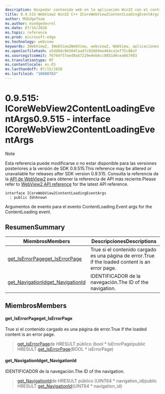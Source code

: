 ```yaml
---
description: Hospedar contenido web en la aplicación Win32 con el control Microsoft Edge WebView2
title: 0.9.515-WebView2 Win32 C++ ICoreWebView2ContentLoadingEventArgs
author: MSEdgeTeam
ms.author: msedgedevrel
ms.date: 07/14/2020
ms.topic: reference
ms.prod: microsoft-edge
ms.technology: webview
keywords: IWebView2, IWebView2WebView, webview2, WebView, aplicaciones Win32, Win32, Edge, ICoreWebView2, ICoreWebView2Controller, control de explorador, HTML Edge
ms.openlocfilehash: a5dd8dc0b504faad7c02669ae464ca1ef75c88af
ms.sourcegitcommit: f6764f57aed9ab7229e4eb6cc8851d0cea667403
ms.translationtype: MT
ms.contentlocale: es-ES
ms.lasthandoff: 07/15/2020
ms.locfileid: "10880783"
---
```

# <span data-ttu-id="3121f-104">0.9.515: ICoreWebView2ContentLoadingEventArgs</span><span class="sxs-lookup"><span data-stu-id="3121f-104">0.9.515 - interface ICoreWebView2ContentLoadingEventArgs</span></span> 

> [!NOTE]
> <span data-ttu-id="3121f-105">Esta referencia puede modificarse o no estar disponible para las versiones posteriores a la versión de SDK 0.9.515.</span><span class="sxs-lookup"><span data-stu-id="3121f-105">This reference may be altered or unavailable for releases after SDK version 0.9.515.</span></span> <span data-ttu-id="3121f-106">Consulta la referencia de la [API de WebView2](../../../webview2-api-reference.md) para obtener la referencia de API más reciente.</span><span class="sxs-lookup"><span data-stu-id="3121f-106">Please refer to [WebView2 API reference](../../../webview2-api-reference.md) for the latest API reference.</span></span>

```
interface ICoreWebView2ContentLoadingEventArgs
  : public IUnknown
```

<span data-ttu-id="3121f-107">Argumentos de evento para el evento ContentLoading.</span><span class="sxs-lookup"><span data-stu-id="3121f-107">Event args for the ContentLoading event.</span></span>

## <span data-ttu-id="3121f-108">Resumen</span><span class="sxs-lookup"><span data-stu-id="3121f-108">Summary</span></span>

 <span data-ttu-id="3121f-109">Miembros</span><span class="sxs-lookup"><span data-stu-id="3121f-109">Members</span></span>                        | <span data-ttu-id="3121f-110">Descripciones</span><span class="sxs-lookup"><span data-stu-id="3121f-110">Descriptions</span></span>
--------------------------------|---------------------------------------------
[<span data-ttu-id="3121f-111">get_IsErrorPage</span><span class="sxs-lookup"><span data-stu-id="3121f-111">get_IsErrorPage</span></span>](#get_iserrorpage) | <span data-ttu-id="3121f-112">True si el contenido cargado es una página de error.</span><span class="sxs-lookup"><span data-stu-id="3121f-112">True if the loaded content is an error page.</span></span>
[<span data-ttu-id="3121f-113">get_NavigationId</span><span class="sxs-lookup"><span data-stu-id="3121f-113">get_NavigationId</span></span>](#get_navigationid) | <span data-ttu-id="3121f-114">IDENTIFICADOR de la navegación.</span><span class="sxs-lookup"><span data-stu-id="3121f-114">The ID of the navigation.</span></span>

## <span data-ttu-id="3121f-115">Miembros</span><span class="sxs-lookup"><span data-stu-id="3121f-115">Members</span></span>

#### <span data-ttu-id="3121f-116">get_IsErrorPage</span><span class="sxs-lookup"><span data-stu-id="3121f-116">get_IsErrorPage</span></span> 

<span data-ttu-id="3121f-117">True si el contenido cargado es una página de error.</span><span class="sxs-lookup"><span data-stu-id="3121f-117">True if the loaded content is an error page.</span></span>

> <span data-ttu-id="3121f-118">[get_IsErrorPage](#get_iserrorpage)de HRESULT público (bool \* IsErrorPage)</span><span class="sxs-lookup"><span data-stu-id="3121f-118">public HRESULT [get_IsErrorPage](#get_iserrorpage)(BOOL \* isErrorPage)</span></span>

#### <span data-ttu-id="3121f-119">get_NavigationId</span><span class="sxs-lookup"><span data-stu-id="3121f-119">get_NavigationId</span></span> 

<span data-ttu-id="3121f-120">IDENTIFICADOR de la navegación.</span><span class="sxs-lookup"><span data-stu-id="3121f-120">The ID of the navigation.</span></span>

> <span data-ttu-id="3121f-121">[get_NavigationId](#get_navigationid)de HRESULT público (UINT64 \* navigation_id)</span><span class="sxs-lookup"><span data-stu-id="3121f-121">public HRESULT [get_NavigationId](#get_navigationid)(UINT64 \* navigation_id)</span></span>

